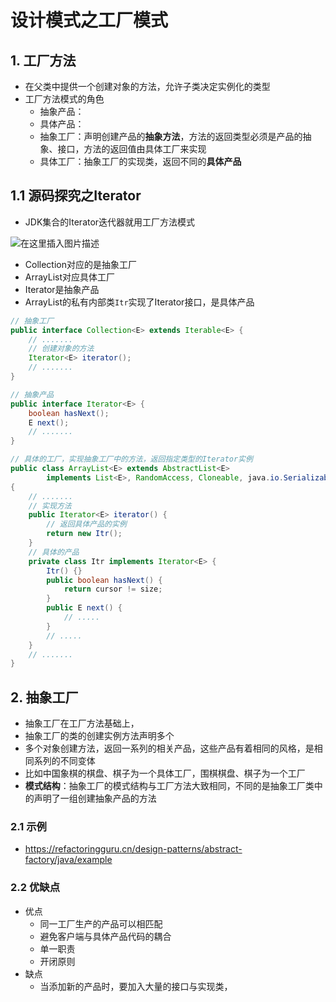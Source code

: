 # 设计模式之工厂模式

## 1. 工厂方法

* 在父类中提供一个创建对象的方法，允许子类决定实例化的类型
* 工厂方法模式的角色
    * 抽象产品：
    * 具体产品：
    * 抽象工厂：声明创建产品的**抽象方法**，方法的返回类型必须是产品的抽象、接口，方法的返回值由具体工厂来实现
    * 具体工厂：抽象工厂的实现类，返回不同的**具体产品**

## 1.1 源码探究之Iterator

* JDK集合的Iterator迭代器就用工厂方法模式

![在这里插入图片描述](https://img-blog.csdnimg.cn/3ffd4ff5ce3f40c7adcd6c3b47a1dc99.png#pic_center)
* Collection对应的是抽象工厂
* ArrayList对应具体工厂
* Iterator是抽象产品
* ArrayList的私有内部类`Itr`实现了Iterator接口，是具体产品

```java
// 抽象工厂
public interface Collection<E> extends Iterable<E> {
	// .......
	// 创建对象的方法
	Iterator<E> iterator();
	// .......
}
```

```java
// 抽象产品
public interface Iterator<E> {
    boolean hasNext();
    E next();
    // .......
}
```

```java
// 具体的工厂，实现抽象工厂中的方法，返回指定类型的Iterator实例
public class ArrayList<E> extends AbstractList<E>
        implements List<E>, RandomAccess, Cloneable, java.io.Serializable
{
	// .......
	// 实现方法
	public Iterator<E> iterator() {
		// 返回具体产品的实例
        return new Itr();
    }
    // 具体的产品
    private class Itr implements Iterator<E> {
        Itr() {}
        public boolean hasNext() {
            return cursor != size;
        }
        public E next() {
   			// .....
        }
        // .....
    }
    // .......
}
```

## 2. 抽象工厂

* 抽象工厂在工厂方法基础上，
* 抽象工厂的类的创建实例方法声明多个
* 多个对象创建方法，返回一系列的相关产品，这些产品有着相同的风格，是相同系列的不同变体
* 比如中国象棋的棋盘、棋子为一个具体工厂，围棋棋盘、棋子为一个工厂
* **模式结构**：抽象工厂的模式结构与工厂方法大致相同，不同的是抽象工厂类中的声明了一组创建抽象产品的方法

### 2.1 示例

* <https://refactoringguru.cn/design-patterns/abstract-factory/java/example>

### 2.2 优缺点

* 优点
	* 同一工厂生产的产品可以相匹配
	* 避免客户端与具体产品代码的耦合
	* 单一职责
	* 开闭原则
* 缺点
	* 当添加新的产品时，要加入大量的接口与实现类，